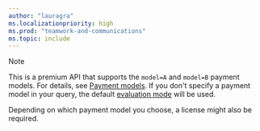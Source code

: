 ```yaml
---
author: "lauragra"
ms.localizationpriority: high
ms.prod: "teamwork-and-communications"
ms.topic: include
---
```


> [!NOTE]
> This is a premium API that supports the `model=A` and `model=B` payment models. For details, see [Payment models](/graph/teams-licenses#payment-models). If you don't specify a payment model in your query, the default [evaluation mode](/graph/teams-licenses#evaluation-mode-default-requirements) will be used. 
>
> Depending on which payment model you choose, a license might also be required.

